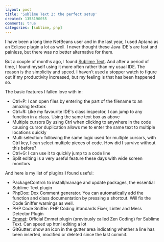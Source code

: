 ```yaml
---
layout: post
title: 'Sublime Text 2: the perfect setup'
created: 1353190055
comments: true
categories: [sublime, php]
---
```

I have been a long time NetBeans user and in the last year, I used Aptana as an Eclipse plugin a lot as well. I never thought these Java IDE's are fast and painless, but there was no better alternative for them.

But a couple of months ago, I found <a href="http://www.sublimetext.com/2">Sublime Text</a>. And after a period of time, I found myself using it more often rather than my usual IDE. The reason is the simplicity and speed. I haven't used a stopper watch to figure out if my productivity increased, but my feeling is that has been happened so.

The basic features I fallen love with in:

<ul>
<li><span>Ctrl+P:</span> I can open files by entering the part of the filename to an amazing textbox</li>
<li><span>Ctrl+R:</span> Like my favourite IDE's class inspector, I can jump to any function in a class. Using the same text box as above</li>
<li><span>Multiple cursors</span> By using Ctrl when clicking to anywhere in the code causing cursor duplication allows me to enter the same text to multiple locations quickly</li>
<li><span>Multi selection:</span> following the same logic used for multiple cursors, with Ctrl key, I can select multiple pieces of code. How did I survive without this before?</li>
<li><span>Ctrl+G:</span> I can use it to quickly jump to a code line</li>
<li><span>Split editing</span> is a very useful feature these days with wide screen monitors</li>
</ul>

And here is my list of plugins I found useful:

<ul>
<li>PackageControl: to install/manage and update packages, the essential Sublime Text plugin</li>
<li>PhpDox: Dox Comment generator. You can automatically add the function and class documentation by pressing a shortcut. Will fix the Code Sniffer warnings as well.</li>
<li>PHP Code Sniffer: PHP Coding Standards Fixer, Linter and Mess Detector Plugin</li>
<li><a href="http://docs.emmet.io/">Emmet</a>: Official Emmet plugin (previously called Zen Coding) for Sublime Text. Can speed up html editing a lot</li>
<li>GitGutter: show an icon in the gutter area indicating whether a line has been inserted, modified or deleted since the last commit.</li>
</ul>
